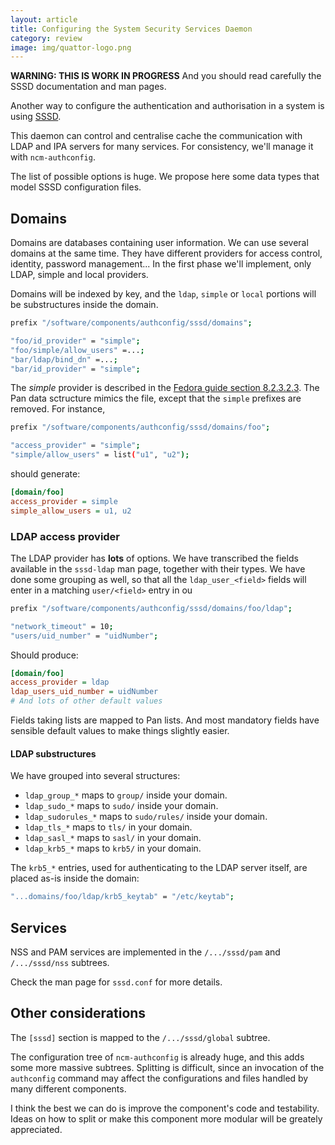 ```yaml
---
layout: article
title: Configuring the System Security Services Daemon
category: review
image: img/quattor-logo.png
---
```


**WARNING: THIS IS WORK IN PROGRESS**  And you should read carefully
the SSSD documentation and man pages.

Another way to configure the authentication and authorisation in a
system is using
[SSSD](https://docs.fedoraproject.org/en-US/Fedora/16/html/System_Administrators_Guide/chap-SSSD_User_Guide-Introduction.html).

This daemon can control and centralise cache the communication with
LDAP and IPA servers for many services.  For consistency, we'll manage
it with `ncm-authconfig`.

The list of possible options is huge.  We propose here some data types
that model SSSD configuration files.

## Domains

Domains are databases containing user information.  We can use several
domains at the same time.  They have different providers for access
control, identity, password management...  In the first phase we'll
implement, only LDAP, simple and local providers.

Domains will be indexed by key, and the `ldap`, `simple` or `local`
portions will be substructures inside the domain.

```bash
prefix "/software/components/authconfig/sssd/domains";

"foo/id_provider" = "simple";
"foo/simple/allow_users" =...;
"bar/ldap/bind_dn" =...;
"bar/id_provider" = "simple";
```

The _simple_ provider is described in the
[Fedora guide section 8.2.3.2.3](https://docs.fedoraproject.org/en-US/Fedora/16/html/System_Administrators_Guide/chap-SSSD_User_Guide-Setting_Up_SSSD.html).
The Pan data sctructure mimics the file, except that the `simple`
prefixes are removed.  For instance,

```bash
prefix "/software/components/authconfig/sssd/domains/foo";

"access_provider" = "simple";
"simple/allow_users" = list("u1", "u2");
```

should generate:

```ini
[domain/foo]
access_provider = simple
simple_allow_users = u1, u2
```

### LDAP access provider

The LDAP provider has **lots** of options.  We have transcribed the
fields available in the `sssd-ldap` man page, together with their
types.  We have done some grouping as well, so that all the
`ldap_user_<field>` fields will enter in a matching `user/<field>`
entry in ou

```bash
prefix "/software/components/authconfig/sssd/domains/foo/ldap";

"network_timeout" = 10;
"users/uid_number" = "uidNumber";
```

Should produce:

```ini
[domain/foo]
access_provider = ldap
ldap_users_uid_number = uidNumber
# And lots of other default values
```

Fields taking lists are mapped to Pan lists.  And most mandatory
fields have sensible default values to make things slightly easier.

#### LDAP substructures

We have grouped into several structures:

* `ldap_group_*` maps to `group/` inside your domain.
* `ldap_sudo_*` maps to `sudo/` inside your domain.
* `ldap_sudorules_*` maps to `sudo/rules/` inside your domain.
* `ldap_tls_*` maps to `tls/` in your domain.
* `ldap_sasl_*` maps to `sasl/` in your domain.
* `ldap_krb5_*` maps to `krb5/` in your domain.

The `krb5_*` entries, used for authenticating to the LDAP
server itself, are placed as-is inside the domain:

```bash
"...domains/foo/ldap/krb5_keytab" = "/etc/keytab";
```

## Services

NSS and PAM services are implemented in the `/.../sssd/pam` and
`/.../sssd/nss` subtrees.

Check the man page for `sssd.conf` for more details.


## Other considerations

The `[sssd]` section is mapped to the `/.../sssd/global` subtree.

The configuration tree of `ncm-authconfig` is already huge, and this
adds some more massive subtrees.  Splitting is difficult, since an
invocation of the `authconfig` command may affect the configurations
and files handled by many different components.

I think the best we can do is improve the component's code and
testability.  Ideas on how to split or make this component more
modular will be greately appreciated.
